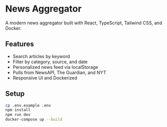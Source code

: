 # News Aggregator

A modern news aggregator built with React, TypeScript, Tailwind CSS, and Docker.

## Features

- Search articles by keyword
- Filter by category, source, and date
- Personalized news feed via localStorage
- Pulls from NewsAPI, The Guardian, and NYT
- Responsive UI and Dockerized

## Setup

```bash
cp .env.example .env
npm install
npm run dev
docker-compose up --build

```
